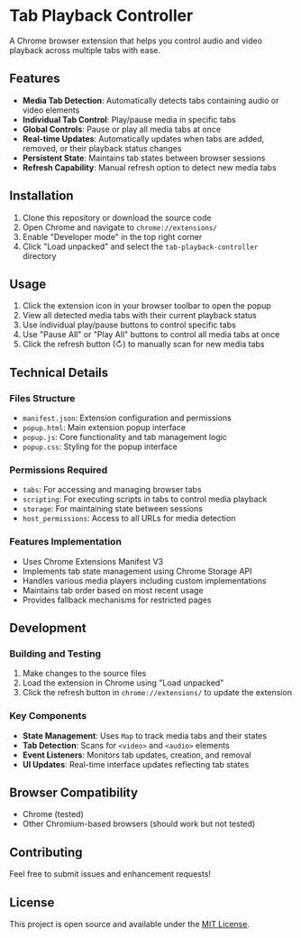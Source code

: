 # Tab Playback Controller

A Chrome browser extension that helps you control audio and video playback across multiple tabs with ease.

## Features

- **Media Tab Detection**: Automatically detects tabs containing audio or video elements
- **Individual Tab Control**: Play/pause media in specific tabs
- **Global Controls**: Pause or play all media tabs at once
- **Real-time Updates**: Automatically updates when tabs are added, removed, or their playback status changes
- **Persistent State**: Maintains tab states between browser sessions
- **Refresh Capability**: Manual refresh option to detect new media tabs

## Installation

1. Clone this repository or download the source code
2. Open Chrome and navigate to `chrome://extensions/`
3. Enable "Developer mode" in the top right corner
4. Click "Load unpacked" and select the `tab-playback-controller` directory

## Usage

1. Click the extension icon in your browser toolbar to open the popup
2. View all detected media tabs with their current playback status
3. Use individual play/pause buttons to control specific tabs
4. Use "Pause All" or "Play All" buttons to control all media tabs at once
5. Click the refresh button (↻) to manually scan for new media tabs

## Technical Details

### Files Structure

- `manifest.json`: Extension configuration and permissions
- `popup.html`: Main extension popup interface
- `popup.js`: Core functionality and tab management logic
- `popup.css`: Styling for the popup interface

### Permissions Required

- `tabs`: For accessing and managing browser tabs
- `scripting`: For executing scripts in tabs to control media playback
- `storage`: For maintaining state between sessions
- `host_permissions`: Access to all URLs for media detection

### Features Implementation

- Uses Chrome Extensions Manifest V3
- Implements tab state management using Chrome Storage API
- Handles various media players including custom implementations
- Maintains tab order based on most recent usage
- Provides fallback mechanisms for restricted pages

## Development

### Building and Testing

1. Make changes to the source files
2. Load the extension in Chrome using "Load unpacked"
3. Click the refresh button in `chrome://extensions/` to update the extension

### Key Components

- **State Management**: Uses `Map` to track media tabs and their states
- **Tab Detection**: Scans for `<video>` and `<audio>` elements
- **Event Listeners**: Monitors tab updates, creation, and removal
- **UI Updates**: Real-time interface updates reflecting tab states

## Browser Compatibility

- Chrome (tested)
- Other Chromium-based browsers (should work but not tested)

## Contributing

Feel free to submit issues and enhancement requests!

## License

This project is open source and available under the [MIT License](LICENSE).
